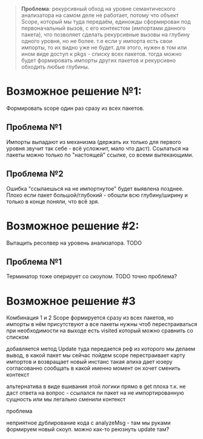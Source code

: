 > **Проблема**: рекурсивный обход на уровне семантического анализатора на самом деле не работает, потому что объект Scope, который мы туда передаём, единожды сформирован под первоначальный вызов, с его контекстом (импортами данного пакета), что позволяет сделать рекурсивные вызовы на глубину одного уровня, но не более. т.е если у импорта есть свои импорты, то их видно уже не будет. для этого, нужен в том или ином виде доступ к pkgs - списку всех пакетов. тогда можно будет формировать импорты других пакетов и рекурсивно обходить любые глубины.

# Возможное решение №1:

Формировать scope один раз сразу из всех пакетов.

## Проблема №1 

Импорты выпадают из механизма (держать их только для первого уровня звучит так себе - всё усложнит, мало что даст). Ссылаться на пакеты можно только по "настоящей" ссылке, со всеми вытекающими.

## Проблема №2

Ошибка "ссылаешься на не импортнутое" будет выявлена позднее. Плохо если пакет большой/глубокий - обошли всю глубину/ширину и только в конце поняли, что всё зря.

# Возможное решение #2:

Вытащить ресолвер на уровень анализатора. TODO

## Проблема №1 

Терминатор тоже оперирует со скоупом. TODO точно проблема?

# Возможное решение #3

Комбинация 1 и 2
Scope формируется сразу из всех пакетов,
но импорты в нём присутствуют
а все пакеты нужны чтоб перестраиваться при необходимости
на выходе есть visited который можно сравнить со списком

добавляется метод Update
туда передается реф из которого мы делаем вывод, в какой пакет мы сейчас пойдем
scope перестраивает карту импортов и возвращает новый инстанс
такая апиха дает юзеру согласованно сообщать в какой именно момент он хочет сменить контекст

альтернатива в виде вшивания этой логики прямо в get плоха т.к. не даст ответа на вопрос - ссылался ли пакет на не импортированную сущность или мы легально сменили контекст

проблема

неприятное дублирование кода c analyzeMsg - там мы руками формируем новый скоуп. можно как-то реюзнуть update там?